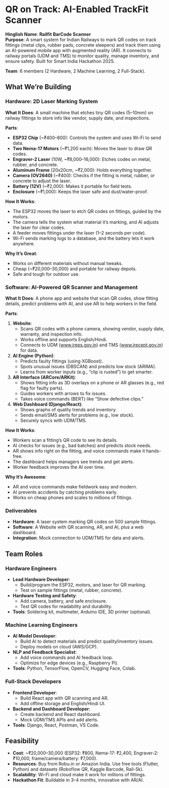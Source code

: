 # QR on Track: AI-Enabled TrackFit Scanner

**Hinglish Name**: **Railfit BarCode Scanner**  
**Purpose**: A smart system for Indian Railways to mark QR codes on track fittings (metal clips, rubber pads, concrete sleepers) and track them using an AI-powered mobile app with augmented reality (AR). It connects to railway portals (UDM and TMS) to monitor quality, manage inventory, and ensure safety. Built for Smart India Hackathon 2025.

**Team**: 6 members (2 Hardware, 2 Machine Learning, 2 Full-Stack).

## What We’re Building

### Hardware: 2D Laser Marking System
**What It Does**: A small machine that etches tiny QR codes (5–10mm) on railway fittings to store info like vendor, supply date, and inspections.

**Parts**:
- **ESP32 Chip** (~₹400–800): Controls the system and uses Wi-Fi to send data.
- **Two Nema-17 Motors** (~₹1,200 each): Moves the laser to draw QR codes.
- **Engraver-2 Laser** (10W, ~₹8,000–16,000): Etches codes on metal, rubber, and concrete.
- **Aluminum Frame** (20x20cm, ~₹2,000): Holds everything together.
- **Camera (OV2640)** (~₹400): Checks if the fitting is metal, rubber, or concrete to adjust the laser.
- **Battery (12V)** (~₹2,000): Makes it portable for field tests.
- **Enclosure** (~₹1,000): Keeps the laser safe and dust/water-proof.

**How It Works**:
- The ESP32 moves the laser to etch QR codes on fittings, guided by the motors.
- The camera tells the system what material it’s marking, and AI adjusts the laser for clear codes.
- A feeder moves fittings under the laser (1–2 seconds per code).
- Wi-Fi sends marking logs to a database, and the battery lets it work anywhere.

**Why It’s Great**:
- Works on different materials without manual tweaks.
- Cheap (~₹20,000–30,000) and portable for railway depots.
- Safe and tough for outdoor use.

### Software: AI-Powered QR Scanner and Management
**What It Does**: A phone app and website that scan QR codes, show fitting details, predict problems with AI, and use AR to help workers in the field.

**Parts**:
1. **Website**:
   - Scans QR codes with a phone camera, showing vendor, supply date, warranty, and inspection info.
   - Works offline and supports English/Hindi.
   - Connects to UDM (www.ireps.gov.in) and TMS (www.irecept.gov.in) for data.
2. **AI Engine (Python)**:
   - Predicts faulty fittings (using XGBoost).
   - Spots unusual issues (DBSCAN) and predicts low stock (ARIMA).
   - Learns from worker inputs (e.g., “clip is rusted”) to get smarter.
3. **AR Interface (ARCore/ARKit)**:
   - Shows fitting info as 3D overlays on a phone or AR glasses (e.g., red flag for faulty parts).
   - Guides workers with arrows to fix issues.
   - Takes voice commands (BERT) like “Show defective clips.”
4. **Web Dashboard (Django/React)**:
   - Shows graphs of quality trends and inventory.
   - Sends email/SMS alerts for problems (e.g., low stock).
   - Securely syncs with UDM/TMS.

**How It Works**:
- Workers scan a fitting’s QR code to see its details.
- AI checks for issues (e.g., bad batches) and predicts stock needs.
- AR shows info right on the fitting, and voice commands make it hands-free.
- The dashboard helps managers see trends and get alerts.
- Worker feedback improves the AI over time.

**Why It’s Awesome**:
- AR and voice commands make fieldwork easy and modern.
- AI prevents accidents by catching problems early.
- Works on cheap phones and scales to millions of fittings.

### Deliverables
- **Hardware**: A laser system marking QR codes on 500 sample fittings.
- **Software**: A Website with QR scanning, AR, and AI, plus a web dashboard.
- **Integration**: Mock connection to UDM/TMS for data and alerts.

## Team Roles

### Hardware Engineers
- **Lead Hardware Developer**:
  - Build/program the ESP32, motors, and laser for QR marking.
  - Test on sample fittings (metal, rubber, concrete).
- **Hardware Testing and Safety**:
  - Add camera, battery, and safe enclosure.
  - Test QR codes for readability and durability.
- **Tools**: Soldering kit, multimeter, Arduino IDE, 3D printer (optional).

### Machine Learning Engineers
- **AI Model Developer**:
  - Build AI to detect materials and predict quality/inventory issues.
  - Deploy models on cloud (AWS/GCP).
- **NLP and Feedback Specialist**:
  - Add voice commands and AI feedback loop.
  - Optimize for edge devices (e.g., Raspberry Pi).
- **Tools**: Python, TensorFlow, OpenCV, Hugging Face, Colab.

### Full-Stack Developers
- **Frontend Developer**:
  - Build React app with QR scanning and AR.
  - Add offline storage and English/Hindi UI.
- **Backend and Dashboard Developer**:
  - Create backend and React dashboard.
  - Mock UDM/TMS APIs and add alerts.
- **Tools**: Django, React, Postman, VS Code.

## Feasibility
- **Cost**: ~₹20,000–30,000 (ESP32: ₹800, Nema-17: ₹2,400, Engraver-2: ₹10,000, frame/camera/battery: ₹7,000).
- **Resources**: Buy from Robu.in or Amazon India. Use free tools (Flutter, Python) and datasets (Roboflow QR, Kaggle Barcode, Rail-5k).
- **Scalability**: Wi-Fi and cloud make it work for millions of fittings.
- **Hackathon Fit**: Buildable in 3–4 months, innovative with AR/AI.
